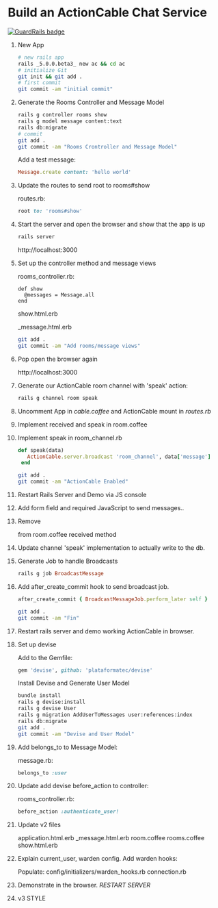 # Build an ActionCable Chat Service

[![GuardRails badge](https://badges.production.guardrails.io/shtakai/action-cable-chat.svg)](https://www.guardrails.io)

1. New App

    ```bash
    # new rails app
    rails _5.0.0.beta3_ new ac && cd ac
    # initialize Git
    git init && git add .
    # first commit
    git commit -am "initial commit"
    ```

2. Generate the Rooms Controller and Message Model

    ```bash
    rails g controller rooms show
    rails g model message content:text
    rails db:migrate
    # commit
    git add .
    git commit -am "Rooms Crontroller and Message Model"
    ```

    Add a test message:
    ```ruby
    Message.create content: 'hello world'
    ```

3. Update the routes to send root to rooms#show

    routes.rb:
    ```ruby
    root to: 'rooms#show'
    ```

4. Start the server and open the browser and show that the app is up
    
    ```bash
    rails server
    ```
    
    http://localhost:3000

5. Set up the controller method and message views

    rooms_controller.rb:
    ```
    def show
      @messages = Message.all
    end
    ```

    show.html.erb
    
    _message.html.erb
    
    ```bash
    git add .
    git commit -am "Add rooms/message views"
    ```

6. Pop open the browser again

   http://localhost:3000

7. Generate our ActionCable room channel with 'speak' action:
    ```bash
    rails g channel room speak
    ```
8. Uncomment App in *cable.coffee* and ActionCable mount in *routes.rb*

9. Implement received and speak in room.coffee

10. Implement speak in room_channel.rb
    ```ruby
    def speak(data)
       ActionCable.server.broadcast 'room_channel', data['message']
     end
    ```
    ```bash
    git add .
    git commit -am "ActionCable Enabled"
    ```

11. Restart Rails Server and Demo via JS console

12. Add form field and required JavaScript to send messages..

13. Remove <p> from room.coffee received method

14. Update channel 'speak' implementation to actually write to the db.

15. Generate Job to handle Broadcasts

    ```ruby
    rails g job BroadcastMessage
    ```

16. Add after_create_commit hook to send broadcast job.

    ```ruby
    after_create_commit { BroadcastMessageJob.perform_later self }
    ```
    
    ```bash
    git add .
    git commit -am "Fin"
    ```

17. Restart rails server and demo working ActionCable in browser.

18. Set up devise

    Add to the Gemfile:
    ```ruby
    gem 'devise', github: 'plataformatec/devise'
    ```
    
    Install Devise and Generate User Model
    ```bash
    bundle install
    rails g devise:install
    rails g devise User
    rails g migration AddUserToMessages user:references:index
    rails db:migrate
    git add .
    git commit -am "Devise and User Model"
    ```

19. Add belongs_to to Message Model:

    message.rb:
    ```ruby
    belongs_to :user
    ```
     
20. Update add devise before_action to controller:
  
    rooms_controller.rb:
    ```ruby
    before_action :authenticate_user!
    ```

21. Update v2 files
    
    application.html.erb
    _message.html.erb
    room.coffee
    rooms.coffee
    show.html.erb

22. Explain current_user, warden config. Add warden hooks:

    Populate:
    config/initializers/warden_hooks.rb
    connection.rb

23. Demonstrate in the browser. *RESTART SERVER*

24. v3 STYLE
